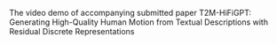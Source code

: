 The video demo of accompanying submitted paper T2M-HiFiGPT: Generating High-Quality Human Motion from Textual Descriptions with Residual Discrete Representations

